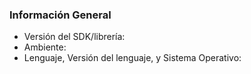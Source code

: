 ### Información General

* Versión del SDK/librería: <!-- Ejemplo: 4.7.2 -->
* Ambiente: <!-- El problema se produjo en un ambienteSandbox  Producción? -->
* Lenguaje, Versión del lenguaje, y Sistema Operativo: <!-- Ejemplo: Java 1.8.0_101-b13 en Ubuntu 16.10 -->